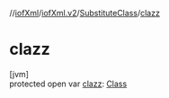 //[iofXml](../../../index.md)/[iofXml.v2](../index.md)/[SubstituteClass](index.md)/[clazz](clazz.md)

# clazz

[jvm]\
protected open var [clazz](clazz.md): [Class](../-class/index.md)
